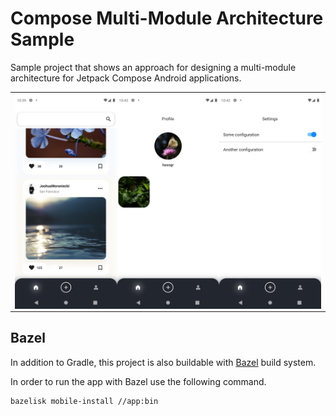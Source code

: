 # Compose Multi-Module Architecture Sample
Sample project that shows an approach for designing a multi-module architecture for Jetpack Compose
Android applications.

<div>
  <table><tr><td>
    <img align="center" src="cover.jpg" alt="App screenshots" width="650">
  </td></tr></table>
</div>

## Bazel
In addition to Gradle, this project is also buildable with [Bazel](https://bazel.build/) build system.

In order to run the app with Bazel use the following command.
```shell
bazelisk mobile-install //app:bin
```
